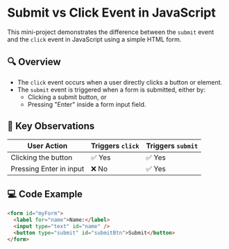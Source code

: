 # Submit vs Click Event in JavaScript

This mini-project demonstrates the difference between the `submit` event and the `click` event in JavaScript using a simple HTML form.

## 🔍 Overview

- The `click` event occurs when a user directly clicks a button or element.
- The `submit` event is triggered when a form is submitted, either by:
  - Clicking a submit button, or
  - Pressing "Enter" inside a form input field.

## 🧪 Key Observations

| User Action                   | Triggers `click` | Triggers `submit` |
|------------------------------|------------------|-------------------|
| Clicking the button          | ✅ Yes            | ✅ Yes             |
| Pressing Enter in input      | ❌ No             | ✅ Yes             |

## 💻 Code Example

```html
<form id="myForm">
  <label for="name">Name:</label>
  <input type="text" id="name" />
  <button type="submit" id="submitBtn">Submit</button>
</form>
